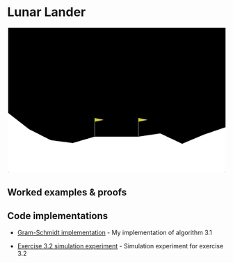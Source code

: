 # Lunar Lander
<p align="center">
<img src="https://github.com/alanjeffares/lunar-lander/blob/master/lunar_lander.gif"  width="500">
</p>



## Worked examples & proofs


## Code implementations

* [Gram-Schmidt implementation](https://github.com/alanjeffares/elements-of-statistical-learning/blob/master/chapter-3/code/Gram-Schmidt.R) - My implementation of algorithm 3.1

* [Exercise 3.2 simulation experiment](https://github.com/alanjeffares/elements-of-statistical-learning/blob/master/chapter-3/code/exercise_3.2.R) - Simulation experiment for exercise 3.2


